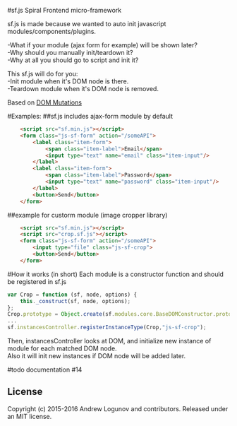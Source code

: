 #sf.js Spiral Frontend micro-framework

sf.js is made because we wanted to auto init javascript modules/components/plugins.

-What if your module (ajax form for example) will be shown later?  
-Why should you manually init/teardown it?  
-Why at all you should go to script and init it?  

This sf.js will do for you:  
-Init module when it's DOM node is there.  
-Teardown module when it's DOM node is removed.  

Based on [DOM Mutations](https://developer.mozilla.org/en/docs/Web/API/MutationObserver)

#Examples:
##sf.js includes ajax-form module by default
```html
    <script src="sf.min.js"></script>
    <form class="js-sf-form" action="/someAPI">
        <label class="item-form">
            <span class="item-label">Email</span>
            <input type="text" name="email" class="item-input"/>
        </label>
        <label class="item-form">
            <span class="item-label">Password</span>
            <input type="text" name="password" class="item-input"/>
        </label>
        <button>Send</button>
    </form>
```

##example for custorm module (image cropper library)
```html
    <script src="sf.min.js"></script>
    <script src="crop.sf.js"></script>
    <form class="js-sf-form" action="/someAPI">
        <input type="file" class="js-sf-crop"> 
        <button>Send</button>
    </form>
```

#How it works (in short)
Each module is a constructor function and should be registered in sf.js
```javascript
var Crop = function (sf, node, options) {
    this._construct(sf, node, options);
};
Crop.prototype = Object.create(sf.modules.core.BaseDOMConstructor.prototype);
...
sf.instancesController.registerInstanceType(Crop,"js-sf-crop");
```

Then, instancesController looks at DOM, and initialize new instance of module for each matched DOM node.  
Also it will init new instances if DOM node will be added later.

#todo documentation #14

## License

Copyright (c) 2015-2016 Andrew Logunov and contributors. Released under an MIT license.